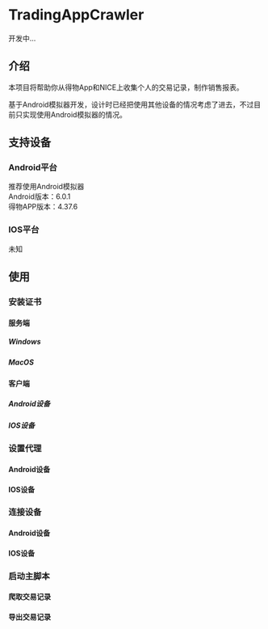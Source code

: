 # TradingAppCrawler

开发中...

## 介绍

本项目将帮助你从得物App和NICE上收集个人的交易记录，制作销售报表。

基于Android模拟器开发，设计时已经把使用其他设备的情况考虑了进去，不过目前只实现使用Android模拟器的情况。

## 支持设备

### Android平台
推荐使用Android模拟器  
Android版本：6.0.1  
得物APP版本：4.37.6  

### IOS平台

未知

## 使用

### 安装证书

#### 服务端

##### Windows

##### MacOS

#### 客户端

##### Android设备

##### IOS设备

### 设置代理

#### Android设备

#### IOS设备

### 连接设备

#### Android设备

#### IOS设备

### 启动主脚本

#### 爬取交易记录

#### 导出交易记录
